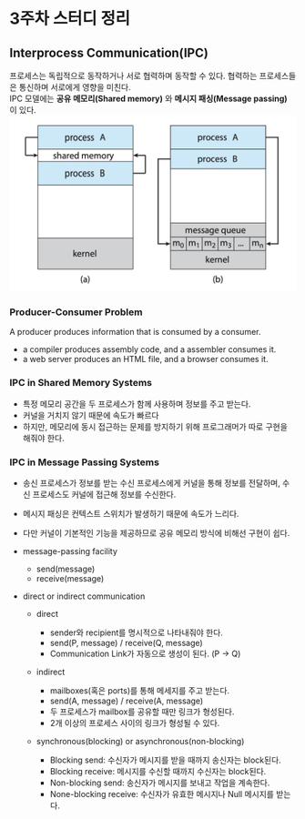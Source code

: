 # 3주차 스터디 정리

## Interprocess Communication(IPC)
프로세스는 독립적으로 동작하거나 서로 협력하며 동작할 수 있다. 협력하는 프로세스들은 통신하며 서로에게 영향을 미친다.   
IPC 모델에는 **공유 메모리(Shared memory)** 와 **메시지 패싱(Message passing)** 이 있다.
<img src="../img/os-week3-1.png"/>
  

### Producer-Consumer Problem 
A producer produces information that is consumed by a consumer.
- a compiler produces assembly code, and a assembler consumes it.
- a web server produces an HTML file, and a browser consumes it.
  

### IPC in Shared Memory Systems
- 특정 메모리 공간을 두 프로세스가 함께 사용하며 정보를 주고 받는다. 
- 커널을 거치지 않기 때문에 속도가 빠르다 
- 하지만, 메모리에 동시 접근하는 문제를 방지하기 위해 프로그래머가 따로 구현을 해줘야 한다. 
  
  
### IPC in Message Passing Systems
- 송신 프로세스가 정보를 받는 수신 프로세스에게 커널을 통해 정보를 전달하며, 수신 프로세스도 커널에 접근해 정보를 수신한다. 
- 메시지 패싱은 컨텍스트 스위치가 발생하기 때문에 속도가 느리다. 
- 다만 커널이 기본적인 기능을 제공하므로 공유 메모리 방식에 비해선 구현이 쉽다.
  
- message-passing facility 
  - send(message)
  - receive(message)
  
- direct or indirect communication
  - direct
    - sender와 recipient를 명시적으로 나타내줘야 한다. 
    - send(P, message) / receive(Q, message)
    - Communication Link가 자동으로 생성이 된다. (P -> Q)
  - indirect 
    - mailboxes(혹은 ports)를 통해 메세지를 주고 받는다. 
    - send(A, message) / receive(A, message)
    - 두 프로세스가 mailbox를 공유할 때만 링크가 형성된다. 
    - 2개 이상의 프로세스 사이의 링크가 형성될 수 있다. 
  
  - synchronous(blocking) or asynchronous(non-blocking)
    - Blocking send: 수신자가 메시지를 받을 때까지 송신자는 block된다.
    - Blocking receive: 메시지를 수신할 때까지 수신자는 block된다.
    - Non-blocking send: 송신자가 메시지를 보내고 작업을 계속한다.
    - None-blocking receive: 수신자가 유효한 메시지나 Null 메시지를 받는다.










